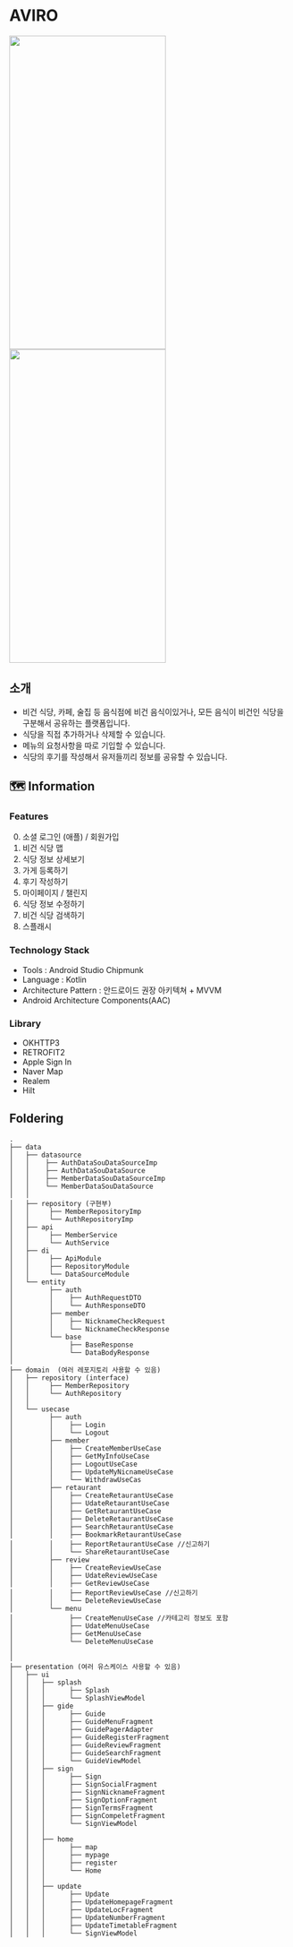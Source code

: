 # AVIRO
<img src="https://is1-ssl.mzstatic.com/image/thumb/PurpleSource126/v4/ad/78/8a/ad788a0c-00b4-3859-fca1-310cf17bfb43/0d867ebd-4237-4046-b0d5-61dbb3d2d0de_1290_2796-1.png/1290x2796bb.png" width="280" height="560"> <img src="https://is1-ssl.mzstatic.com/image/thumb/PurpleSource116/v4/a0/61/45/a061455a-880c-8d21-3c83-9a624a1263b0/ed9198bf-8d10-42b2-ad9b-261381a6abfe_1290_2796-2.png/1290x2796bb.png" width="280" height="560">

## 소개
- 비건 식당, 카페, 술집 등 음식점에 비건 음식이있거나, 모든 음식이 비건인 식당을 구분해서 공유하는 플랫폼입니다.
- 식당을 직접 추가하거나 삭제할 수 있습니다.
- 메뉴의 요청사항을 따로 기입할 수 있습니다.
- 식당의 후기를 작성해서 유저들끼리 정보를 공유할 수 있습니다.


## 🗺️ Information

### Features
0. 소셜 로그인 (애플) / 회원가입
1. 비건 식당 맵
2. 식당 정보 상세보기
3. 가게 등록하기
4. 후기 작성하기
5. 마이페이지 / 챌린지
6. 식당 정보 수정하기
7. 비건 식당 검색하기
8. 스플래시

### Technology Stack
* Tools : Android Studio Chipmunk
* Language : Kotlin
* Architecture Pattern : 안드로이드 권장 아키텍쳐 + MVVM 
* Android Architecture Components(AAC)

### Library
* OKHTTP3
* RETROFIT2
* Apple Sign In
* Naver Map
* Realem
* Hilt

## Foldering
```
.
├── data 
│   ├── datasource
│   │    ├── AuthDataSouDataSourceImp
│   │    ├── AuthDataSouDataSource
│   │    ├── MemberDataSouDataSourceImp
│   │    └── MemberDataSouDataSource
│   │
│   ├── repository (구현부)
│   │     ├── MemberRepositoryImp
│   │     └── AuthRepositoryImp
│   ├── api
│   │     ├── MemberService
│   │     └── AuthService 
│   ├── di
│   │     ├── ApiModule
│   │     ├── RepositoryModule
│   │     └── DataSourceModule 
│   └── entity
│         ├── auth
│         │    ├── AuthRequestDTO
│         │    └── AuthResponseDTO
│         ├── member
│         │    ├── NicknameCheckRequest
│         │    └── NicknameCheckResponse
│         └── base
│              ├── BaseResponse
│              └── DataBodyResponse
│
├── domain  (여러 레포지토리 사용할 수 있음)
│   ├── repository (interface)
│   │     ├── MemberRepository
│   │     └── AuthRepository
│   │
│   └── usecase 
│         ├── auth 
│         │    ├── Login 
│         │    └── Logout
│         ├── member 
│         │    ├── CreateMemberUseCase 
│         │    ├── GetMyInfoUseCase
│         │    ├── LogoutUseCase
│         │    ├── UpdateMyNicnameUseCase
│         │    └── WithdrawUseCas
│         ├── retaurant 
│         │    ├── CreateRetaurantUseCase
│         │    ├── UdateRetaurantUseCase 
│         │    ├── GetRetaurantUseCase 
│         │    ├── DeleteRetaurantUseCase
│         │    ├── SearchRetaurantUseCase
│         │    ├── BookmarkRetaurantUseCase
│         │    ├── ReportRetaurantUseCase //신고하기
│         │    └── ShareRetaurantUseCase
│         ├── review
│         │    ├── CreateReviewUseCase
│         │    ├── UdateReviewUseCase
│         │    ├── GetReviewUseCase
│         │    ├── ReportReviewUseCase //신고하기
│         │    └── DeleteReviewUseCase
│         └── menu 
│              ├── CreateMenuUseCase //카테고리 정보도 포함
│              ├── UdateMenuUseCase
│              ├── GetMenuUseCase
│              └── DeleteMenuUseCase
│
│
├── presentation (여러 유스케이스 사용할 수 있음)
│   ├── ui 
│   │   ├── splash
│   │   │      ├── Splash
│   │   │      └── SplashViewModel
│   │   ├── gide
│   │   │      ├── Guide 
│   │   │      ├── GuideMenuFragment
│   │   │      ├── GuidePagerAdapter
│   │   │      ├── GuideRegisterFragment
│   │   │      ├── GuideReviewFragment
│   │   │      ├── GuideSearchFragment
│   │   │      └── GuideViewModel
│   │   ├── sign  
│   │   │      ├── Sign 
│   │   │      ├── SignSocialFragment
│   │   │      ├── SignNicknameFragment
│   │   │      ├── SignOptionFragment
│   │   │      ├── SignTermsFragment
│   │   │      ├── SignCompeletFragment
│   │   │      └── SignViewModel
│   │   │
│   │   ├── home
│   │   │      ├── map 
│   │   │      ├── mypage
│   │   │      ├── register
│   │   │      └── Home
│   │   │       
│   │   ├── update
│   │   │      ├── Update 
│   │   │      ├── UpdateHomepageFragment
│   │   │      ├── UpdateLocFragment
│   │   │      ├── UpdateNumberFragment
│   │   │      ├── UpdateTimetableFragment
│   │   │      └── SignViewModel



```
